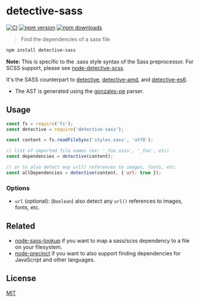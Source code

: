 # detective-sass

[![CI](https://img.shields.io/github/actions/workflow/status/dependents/node-detective-sass/ci.yml?branch=main&label=CI&logo=github)](https://github.com/dependents/node-detective-sass/actions/workflows/ci.yml?query=branch%3Amain)
[![npm version](https://img.shields.io/npm/v/detective-sass?logo=npm&logoColor=fff)](https://www.npmjs.com/package/detective-sass)
[![npm downloads](https://img.shields.io/npm/dm/detective-sass)](https://www.npmjs.com/package/detective-sass)

> Find the dependencies of a sass file

```sh
npm install detective-sass
```

**Note:** This is specific to the .sass style syntax of the Sass preprocessor. For SCSS support, please see [node-detective-scss](https://github.com/dependents/node-detective-scss).

It's the SASS counterpart to [detective](https://github.com/substack/node-detective), [detective-amd](https://github.com/dependents/node-detective-amd), and [detective-es6](https://github.com/dependents/node-detective-es6).

* The AST is generated using the [gonzales-pe](https://github.com/tonyganch/gonzales-pe) parser.

## Usage

```js
const fs = require('fs');
const detective = require('detective-sass');

const content = fs.readFileSync('styles.sass', 'utf8');

// list of imported file names (ex: '_foo.sass', '_foo', etc)
const dependencies = detective(content);

// or to also detect any url() references to images, fonts, etc.
const allDependencies = detective(content, { url: true });
```

### Options

* `url` (optional): (`Boolean`) also detect any `url()` references to images, fonts, etc.

## Related

* [node-sass-lookup](https://github.com/dependents/node-sass-lookup) if you want to map a sass/scss dependency to a file on your filesystem.
* [node-precinct](https://github.com/dependents/node-precinct) if you want to also support finding dependencies for JavaScript and other languages.

## License

[MIT](LICENSE)
